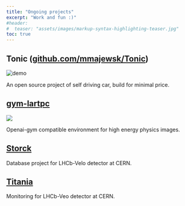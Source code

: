 ```yaml
---
title: "Ongoing projects"
excerpt: "Work and fun :)"
#header:
#  teaser: "assets/images/markup-syntax-highlighting-teaser.jpg"
toc: true
---
```


## Tonic ([github.com/mmajewsk/Tonic](https://github.com/mmajewsk/Tonic))

![demo](https://imgur.com/HAA9xJo.gif)
  
An open source project of self driving car, build for minimal price.

## [gym-lartpc](https://github.com/mmajewsk/gym-lartpc2d)

![](https://i.imgur.com/IyswEwy.gif)

Openai-gym compatible environment for high energy physics images.

## [Storck](https://gitlab.cern.ch/mmajewsk/storck)

Database project for LHCb-Velo detector at CERN.

## [Titania](https://gitlab.cern.ch/mmajewsk/titania)

Monitoring for LHCb-Veo detector at CERN.

